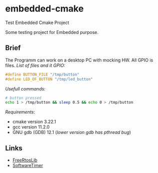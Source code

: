 # embedded-cmake

Test Embedded Cmake Project

Some testing project for Embedded purpose.

## Brief

The Programm can work on a desktop PC with mocking HW. All GPIO is files.
*List of files and it GPIO:*

```c
#define BUTTON_FILE "/tmp/button"
#define LED_OF_BUTTON "/tmp/led_button"
```

*Usefull commands:*

```bash
# button pressed
echo 1 > /tmp/button && sleep 0.5 && echo 0 > /tmp/button
```

*Requirements*:

* cmake version 3.22.1
* gcc version 11.2.0
* GNU gdb (GDB) 12.1 (*lower version gdb has pthread bug*)

## Links

* [FreeRtosLib](https://github.com/Mcublog/FreeRTOS-CMake)
* [SoftwareTimer](https://github.com/Mcublog/SoftwareTimer)
